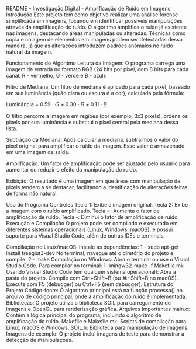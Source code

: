
README - Investigação Digital - Amplificação de Ruído em Imagens
Introdução
Este projeto tem como objetivo realizar uma análise forense simplificada em imagens, focando em identificar possíveis manipulações através da amplificação de ruído. O algoritmo amplifica o ruído já existente nas imagens, destacando áreas manipuladas ou alteradas. Técnicas como cópia e colagem de elementos em imagens podem ser detectadas dessa maneira, já que as alterações introduzem padrões anômalos no ruído natural da imagem.

Funcionamento do Algoritmo
Leitura da Imagem: O programa carrega uma imagem de entrada no formato RGB (24 bits por pixel, com 8 bits para cada canal: R - vermelho, G - verde e B - azul).

Filtro de Mediana: Um filtro de mediana é aplicado para cada pixel, baseado em sua luminância (quão clara ou escura é a cor), calculada pela fórmula:

Luminância = 0.59 ⋅ 𝐺 + 0.30 ⋅ 𝑅 + 0.11 ⋅ 𝐵

O filtro percorre a imagem em regiões (por exemplo, 3x3 pixels), ordena os pixels por sua luminância e substitui o pixel central pela mediana dessa lista.

Subtração da Mediana: Após calcular a mediana, subtraímos o valor do pixel original para amplificar o ruído da imagem. Esse valor é armazenado em uma imagem de saída.

Amplificação: Um fator de amplificação pode ser ajustado pelo usuário para aumentar ou reduzir o efeito da manipulação do ruído.

Exibição: O resultado é uma imagem em que áreas com manipulação de pixels tendem a se destacar, facilitando a identificação de alterações feitas de forma não natural.

Uso do Programa
Controles
Tecla 1: Exibe a imagem original.
Tecla 2: Exibe a imagem com o ruído amplificado.
Tecla =: Aumenta o fator de amplificação de ruído.
Tecla -: Diminui o fator de amplificação de ruído.
Execução e Compilação
O projeto pode ser compilado e executado em diferentes sistemas operacionais (Linux, Windows, macOS), e possui suporte para Visual Studio Code, além de outras IDEs e terminais.

Compilação no Linux/macOS:
Instale as dependências:
1 - sudo apt-get install freeglut3-dev
No terminal, navegue até o diretório do projeto e compile:
2 - make
Compilação no Windows:
Abra o terminal ou use o Visual Studio Code.
Para compilar no terminal:
1- mingw32-make -f Makefile.mk
Usando Visual Studio Code (em qualquer sistema operacional):
Abra a pasta do projeto.
Compile com Ctrl+Shift+B (ou ⌘+Shift+B no macOS).
Execute com F5 (debugger) ou Ctrl+F5 (sem debugger).
Estrutura do Projeto
Código-fonte: O algoritmo principal está na função processa() no arquivo de código principal, onde a amplificação do ruído é implementada.
Bibliotecas: O projeto utiliza a biblioteca SOIL para carregamento de imagens e OpenGL para renderização gráfica.
Arquivos Importantes
main.c: Contém a lógica principal do programa, incluindo o algoritmo de amplificação do ruído.
Makefile e Makefile.mk: Scripts de compilação para Linux, macOS e Windows.
SOIL.h: Biblioteca para manipulação de imagens.
Imagens de exemplo: O projeto inclui imagens de teste para demonstrar a detecção de manipulações.
